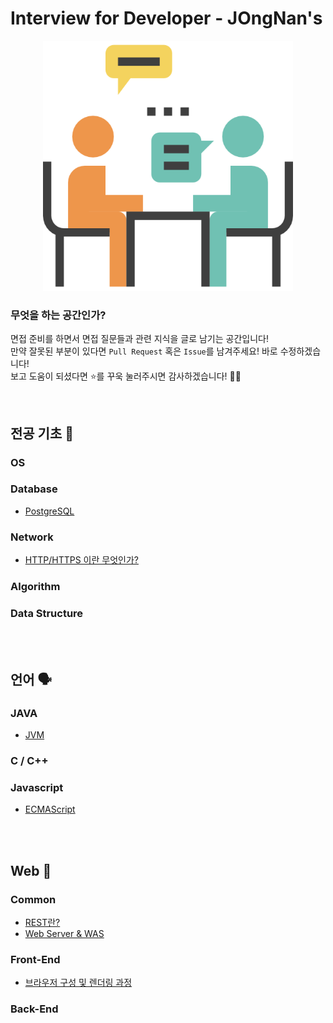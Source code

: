 # Interview for Developer - JOngNan's

<p align="center"><img src="interview.png" width="400" height="400"></p>

### 무엇을 하는 공간인가?

면접 준비를 하면서 면접 질문들과 관련 지식을 글로 남기는 공간입니다!  
만약 잘못된 부분이 있다면 `Pull Request` 혹은 `Issue`를 남겨주세요! 바로 수정하겠습니다!  
보고 도움이 되셨다면 ⭐️를 꾸욱 눌러주시면 감사하겠습니다! 👏🏻

<br>

## 전공 기초 📃

### OS

### Database

* [PostgreSQL](/Database/Postgresql.md)

### Network

* [HTTP/HTTPS 이란 무엇인가?](/Network/HTTP-HTTPS.md)

### Algorithm

### Data Structure

<br>

<br>

## 언어 🗣

### JAVA

* [JVM](/Java/JVM.md)

### C / C++

### Javascript

* [ECMAScript](/Javascript/ecmascript.md)

<br>

<br>

## Web 📧

### Common

* [REST란?](/Common/REST.md)
* [Web Server & WAS](/Common/WS-WAS.md)

### Front-End

* [브라우저 구성 및 렌더링 과정](/Front-End/browser_struct_rendering.md)

### Back-End
